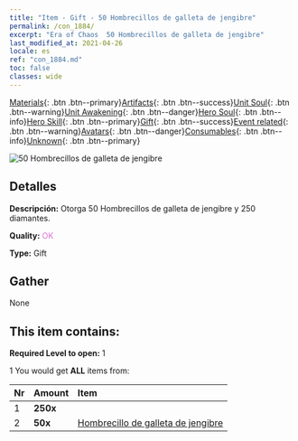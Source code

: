 ```yaml
---
title: "Item - Gift - 50 Hombrecillos de galleta de jengibre"
permalink: /con_1884/
excerpt: "Era of Chaos  50 Hombrecillos de galleta de jengibre"
last_modified_at: 2021-04-26
locale: es
ref: "con_1884.md"
toc: false
classes: wide
---
```

 [Materials](/ItemsES/){: .btn .btn--primary}[Artifacts](/ItemsES/Artifacts/){: .btn .btn--success}[Unit Soul](/ItemsES/UnitSoul/){: .btn .btn--warning}[Unit Awakening](/ItemsES/UnitAwakening/){: .btn .btn--danger}[Hero Soul](/ItemsES/HeroSoul/){: .btn .btn--info}[Hero Skill](/ItemsES/HeroSkill/){: .btn .btn--primary}[Gift](/ItemsES/Gift/){: .btn .btn--success}[Event related](/ItemsES/Events/){: .btn .btn--warning}[Avatars](/ItemsES/Avatars/){: .btn .btn--danger}[Consumables](/ItemsES/Consumables/){: .btn .btn--info}[Unknown](/ItemsES/Unknown/){: .btn .btn--primary}

 ![50 Hombrecillos de galleta de jengibre](/images/t/i_907507.png)

## Detalles
 **Descripción:** Otorga 50 Hombrecillos de galleta de jengibre y 250 diamantes.

 **Quality:** <span style="color: #DA70D6">OK</span>

 **Type:** Gift

## Gather

  None

## This item contains:

 **Required Level to open:** 1

 1 You would get **ALL** items  from:

  | Nr | Amount |     Item    |
  |:---|:-------|:------------|
  | 1 |  **250x** | <i class="fas fa-gem"/> |  | 
  | 2 |  **50x** | [Hombrecillo de galleta de jengibre](/ItemsES/con_1092/) |  | 
